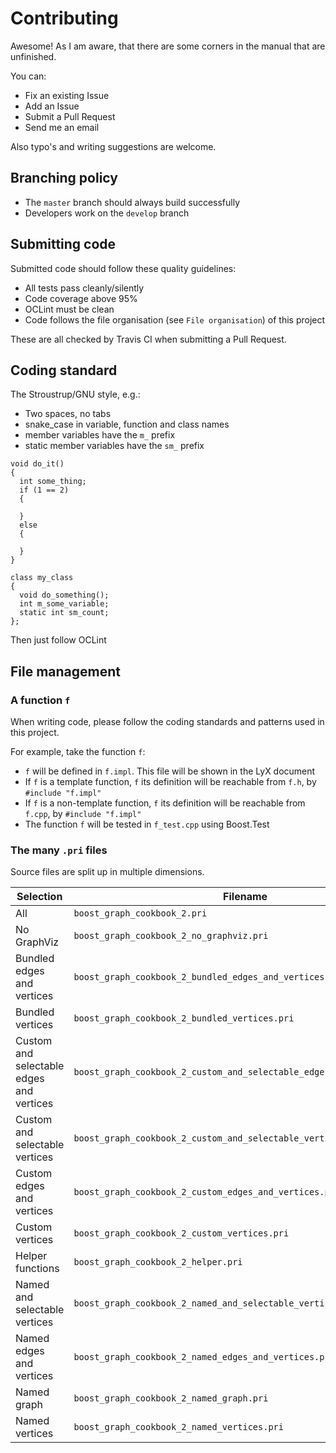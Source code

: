 # Contributing

Awesome! As I am aware, that there are some corners in the manual that are unfinished. 

You can:

 * Fix an existing Issue
 * Add an Issue
 * Submit a Pull Request
 * Send me an email

Also typo's and writing suggestions are welcome.

## Branching policy

 * The `master` branch should always build successfully
 * Developers work on the `develop` branch

## Submitting code

Submitted code should follow these quality guidelines:

 * All tests pass cleanly/silently
 * Code coverage above 95%
 * OCLint must be clean
 * Code follows the file organisation (see `File organisation`) of this project

These are all checked by Travis CI when submitting
a Pull Request. 

## Coding standard

The Stroustrup/GNU style, e.g.:

 * Two spaces, no tabs
 * snake_case in variable, function and class names
 * member variables have the `m_` prefix
 * static member variables have the `sm_` prefix

```
void do_it()
{
  int some_thing;
  if (1 == 2) 
  {

  }
  else
  {

  }
}

class my_class
{
  void do_something();
  int m_some_variable;
  static int sm_count;
};
```
Then just follow OCLint

## File management

### A function `f`

When writing code, please follow the coding standards and patterns used 
in this project. 

For example, take the function `f`:

 * `f` will be defined in `f.impl`. This file will be shown in the LyX document
 * If `f` is a template function, `f` its definition will be reachable from `f.h`, by `#include "f.impl"`
 * If `f` is a non-template function, `f` its definition will be reachable from `f.cpp`, by `#include "f.impl"`
 * The function `f` will be tested in `f_test.cpp` using Boost.Test

### The many `.pri` files

Source files are split up in multiple dimensions.

Selection|Filename
---|---
All|`boost_graph_cookbook_2.pri`
No GraphViz|`boost_graph_cookbook_2_no_graphviz.pri`
Bundled edges and vertices|`boost_graph_cookbook_2_bundled_edges_and_vertices.pri`
Bundled vertices|`boost_graph_cookbook_2_bundled_vertices.pri`
Custom and selectable edges and vertices|`boost_graph_cookbook_2_custom_and_selectable_edges_and_vertices.pri`
Custom and selectable vertices|`boost_graph_cookbook_2_custom_and_selectable_vertices.pri`
Custom edges and vertices|`boost_graph_cookbook_2_custom_edges_and_vertices.pri`
Custom vertices|`boost_graph_cookbook_2_custom_vertices.pri`
Helper functions|`boost_graph_cookbook_2_helper.pri`
Named and selectable vertices|`boost_graph_cookbook_2_named_and_selectable_vertices.pri`
Named edges and vertices|`boost_graph_cookbook_2_named_edges_and_vertices.pri`
Named graph|`boost_graph_cookbook_2_named_graph.pri`
Named vertices|`boost_graph_cookbook_2_named_vertices.pri`
